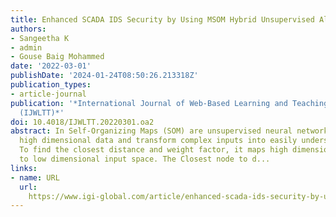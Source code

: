 ```yaml
---
title: Enhanced SCADA IDS Security by Using MSOM Hybrid Unsupervised Algorithm
authors:
- Sangeetha K
- admin
- Gouse Baig Mohammed
date: '2022-03-01'
publishDate: '2024-01-24T08:50:26.213318Z'
publication_types:
- article-journal
publication: '*International Journal of Web-Based Learning and Teaching Technologies
  (IJWLTT)*'
doi: 10.4018/IJWLTT.20220301.oa2
abstract: In Self-Organizing Maps (SOM) are unsupervised neural networks that cluster
  high dimensional data and transform complex inputs into easily understandable inputs.
  To find the closest distance and weight factor, it maps high dimensional input space
  to low dimensional input space. The Closest node to d...
links:
- name: URL
  url: 
    https://www.igi-global.com/article/enhanced-scada-ids-security-by-using-msom-hybrid-unsupervised-algorithm/www.igi-global.com/article/enhanced-scada-ids-security-by-using-msom-hybrid-unsupervised-algorithm/281236
---
```

